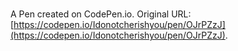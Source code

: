 # 

A Pen created on CodePen.io. Original URL: [https://codepen.io/Idonotcherishyou/pen/OJrPZzJ](https://codepen.io/Idonotcherishyou/pen/OJrPZzJ).

